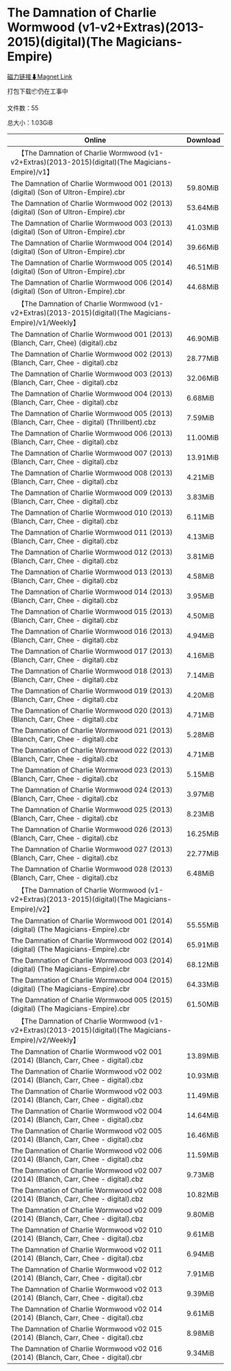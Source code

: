 # The Damnation of Charlie Wormwood (v1-v2+Extras)(2013-2015)(digital)(The Magicians-Empire)

[磁力链接⬇Magnet Link](magnet:?xt=urn:btih:4924aa14df2fcb5caf5332da69e9c9f5112f6d4b&dn=The%20Damnation%20of%20Charlie%20Wormwood%20%28v1-v2%2BExtras%29%282013-2015%29%28digital%29%28The%20Magicians-Empire%29)

打包下载📦仍在工事中

文件数：55

总大小：1.03GiB

Online | Download
--- | ---
&emsp;【The Damnation of Charlie Wormwood (v1-v2+Extras)(2013-2015)(digital)(The Magicians-Empire)/v1】 | 
The Damnation of Charlie Wormwood 001 (2013) (digital) (Son of Ultron-Empire).cbr | 59.80MiB
The Damnation of Charlie Wormwood 002 (2013) (digital) (Son of Ultron-Empire).cbr | 53.64MiB
The Damnation of Charlie Wormwood 003 (2013) (digital) (Son of Ultron-Empire).cbr | 41.03MiB
The Damnation of Charlie Wormwood 004 (2014) (digital) (Son of Ultron-Empire).cbr | 39.66MiB
The Damnation of Charlie Wormwood 005 (2014) (digital) (Son of Ultron-Empire).cbr | 46.51MiB
The Damnation of Charlie Wormwood 006 (2014) (digital) (Son of Ultron-Empire).cbr | 44.68MiB
&emsp;【The Damnation of Charlie Wormwood (v1-v2+Extras)(2013-2015)(digital)(The Magicians-Empire)/v1/Weekly】 | 
The Damnation of Charlie Wormwood 001 (2013) (Blanch, Carr, Chee) (digital).cbz | 46.90MiB
The Damnation of Charlie Wormwood 002 (2013) (Blanch, Carr, Chee - digital).cbz | 28.77MiB
The Damnation of Charlie Wormwood 003 (2013) (Blanch, Carr, Chee - digital).cbz | 32.06MiB
The Damnation of Charlie Wormwood 004 (2013) (Blanch, Carr, Chee - digital).cbz | 6.68MiB
The Damnation of Charlie Wormwood 005 (2013) (Blanch, Carr, Chee - digital) (Thrillbent).cbz | 7.59MiB
The Damnation of Charlie Wormwood 006 (2013) (Blanch, Carr, Chee - digital).cbz | 11.00MiB
The Damnation of Charlie Wormwood 007 (2013) (Blanch, Carr, Chee - digital).cbz | 13.91MiB
The Damnation of Charlie Wormwood 008 (2013) (Blanch, Carr, Chee - digital).cbz | 4.21MiB
The Damnation of Charlie Wormwood 009 (2013) (Blanch, Carr, Chee - digital).cbz | 3.83MiB
The Damnation of Charlie Wormwood 010 (2013) (Blanch, Carr, Chee - digital).cbz | 6.11MiB
The Damnation of Charlie Wormwood 011 (2013) (Blanch, Carr, Chee - digital).cbz | 4.13MiB
The Damnation of Charlie Wormwood 012 (2013) (Blanch, Carr, Chee - digital).cbz | 3.81MiB
The Damnation of Charlie Wormwood 013 (2013) (Blanch, Carr, Chee - digital).cbz | 4.58MiB
The Damnation of Charlie Wormwood 014 (2013) (Blanch, Carr, Chee - digital).cbz | 3.95MiB
The Damnation of Charlie Wormwood 015 (2013) (Blanch, Carr, Chee - digital).cbz | 4.50MiB
The Damnation of Charlie Wormwood 016 (2013) (Blanch, Carr, Chee - digital).cbz | 4.94MiB
The Damnation of Charlie Wormwood 017 (2013) (Blanch, Carr, Chee - digital).cbz | 4.16MiB
The Damnation of Charlie Wormwood 018 (2013) (Blanch, Carr, Chee - digital).cbz | 7.14MiB
The Damnation of Charlie Wormwood 019 (2013) (Blanch, Carr, Chee - digital).cbz | 4.20MiB
The Damnation of Charlie Wormwood 020 (2013) (Blanch, Carr, Chee - digital).cbz | 4.71MiB
The Damnation of Charlie Wormwood 021 (2013) (Blanch, Carr, Chee - digital).cbz | 5.28MiB
The Damnation of Charlie Wormwood 022 (2013) (Blanch, Carr, Chee - digital).cbz | 4.71MiB
The Damnation of Charlie Wormwood 023 (2013) (Blanch, Carr, Chee - digital).cbz | 5.15MiB
The Damnation of Charlie Wormwood 024 (2013) (Blanch, Carr, Chee - digital).cbz | 3.97MiB
The Damnation of Charlie Wormwood 025 (2013) (Blanch, Carr, Chee - digital).cbz | 8.23MiB
The Damnation of Charlie Wormwood 026 (2013) (Blanch, Carr, Chee - digital).cbz | 16.25MiB
The Damnation of Charlie Wormwood 027 (2013) (Blanch, Carr, Chee - digital).cbz | 22.77MiB
The Damnation of Charlie Wormwood 028 (2013) (Blanch, Carr, Chee - digital).cbz | 6.48MiB
&emsp;【The Damnation of Charlie Wormwood (v1-v2+Extras)(2013-2015)(digital)(The Magicians-Empire)/v2】 | 
The Damnation of Charlie Wormwood 001 (2014) (digital) (The Magicians-Empire).cbr | 55.55MiB
The Damnation of Charlie Wormwood 002 (2014) (digital) (The Magicians-Empire).cbr | 65.91MiB
The Damnation of Charlie Wormwood 003 (2014) (digital) (The Magicians-Empire).cbr | 68.12MiB
The Damnation of Charlie Wormwood 004 (2015) (digital) (The Magicians-Empire).cbr | 64.33MiB
The Damnation of Charlie Wormwood 005 (2015) (digital) (The Magicians-Empire).cbr | 61.50MiB
&emsp;【The Damnation of Charlie Wormwood (v1-v2+Extras)(2013-2015)(digital)(The Magicians-Empire)/v2/Weekly】 | 
The Damnation of Charlie Wormwood v02 001 (2014) (Blanch, Carr, Chee - digital).cbz | 13.89MiB
The Damnation of Charlie Wormwood v02 002 (2014) (Blanch, Carr, Chee - digital).cbz | 10.93MiB
The Damnation of Charlie Wormwood v02 003 (2014) (Blanch, Carr, Chee - digital).cbz | 11.49MiB
The Damnation of Charlie Wormwood v02 004 (2014) (Blanch, Carr, Chee - digital).cbz | 14.64MiB
The Damnation of Charlie Wormwood v02 005 (2014) (Blanch, Carr, Chee - digital).cbz | 16.46MiB
The Damnation of Charlie Wormwood v02 006 (2014) (Blanch, Carr, Chee - digital).cbz | 11.59MiB
The Damnation of Charlie Wormwood v02 007 (2014) (Blanch, Carr, Chee - digital).cbz | 9.73MiB
The Damnation of Charlie Wormwood v02 008 (2014) (Blanch, Carr, Chee - digital).cbz | 10.82MiB
The Damnation of Charlie Wormwood v02 009 (2014) (Blanch, Carr, Chee - digital).cbz | 9.80MiB
The Damnation of Charlie Wormwood v02 010 (2014) (Blanch, Carr, Chee - digital).cbz | 9.61MiB
The Damnation of Charlie Wormwood v02 011 (2014) (Blanch, Carr, Chee - digital).cbz | 6.94MiB
The Damnation of Charlie Wormwood v02 012 (2014) (Blanch, Carr, Chee - digital).cbr | 7.91MiB
The Damnation of Charlie Wormwood v02 013 (2014) (Blanch, Carr, Chee - digital).cbz | 9.39MiB
The Damnation of Charlie Wormwood v02 014 (2014) (Blanch, Carr, Chee - digital).cbz | 9.61MiB
The Damnation of Charlie Wormwood v02 015 (2014) (Blanch, Carr, Chee - digital).cbz | 8.98MiB
The Damnation of Charlie Wormwood v02 016 (2014) (Blanch, Carr, Chee - digital).cbr | 9.34MiB